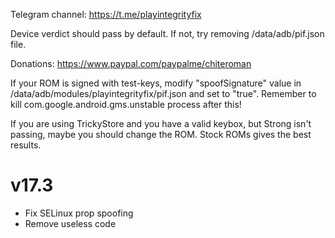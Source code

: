 Telegram channel:
https://t.me/playintegrityfix

Device verdict should pass by default.
If not, try removing /data/adb/pif.json file.

Donations:
https://www.paypal.com/paypalme/chiteroman

If your ROM is signed with test-keys, modify "spoofSignature" value in
/data/adb/modules/playintegrityfix/pif.json and set to "true".
Remember to kill com.google.android.gms.unstable process after this!

If you are using TrickyStore and you have a valid keybox, but Strong
isn't passing, maybe you should change the ROM.
Stock ROMs gives the best results.

# v17.3

- Fix SELinux prop spoofing
- Remove useless code
